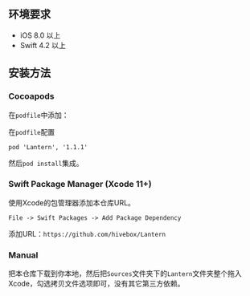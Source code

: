 ## 环境要求

- iOS 8.0 以上
- Swift 4.2 以上

## 安装方法

### Cocoapods

在`podfile`中添加：

在`podfile`配置

```
pod 'Lantern', '1.1.1'
```

然后`pod install`集成。

### Swift Package Manager (Xcode 11+)

使用Xcode的包管理器添加本仓库URL。

`File -> Swift Packages -> Add Package Dependency`

添加URL：`https://github.com/hivebox/Lantern`

### Manual

把本仓库下载到你本地，然后把`Sources`文件夹下的`Lantern`文件夹整个拖入Xcode，勾选拷贝文件选项即可，没有其它第三方依赖。
